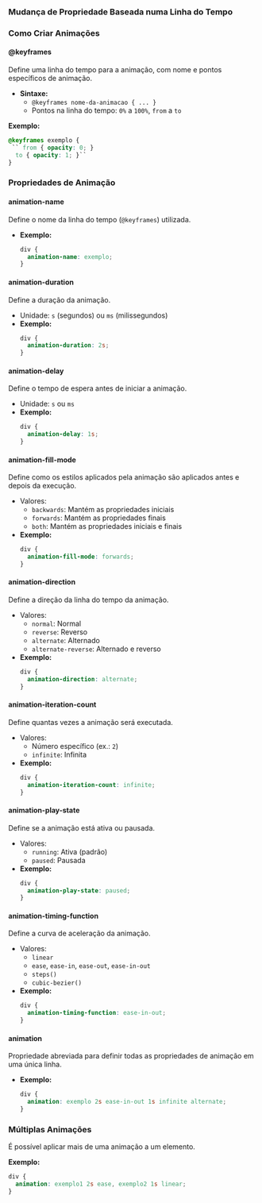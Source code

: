 ### Mudança de Propriedade Baseada numa Linha do Tempo

### Como Criar Animações
#### @keyframes
Define uma linha do tempo para a animação, com nome e pontos específicos de animação.
- **Sintaxe:**
  - `@keyframes nome-da-animacao { ... }`
  - Pontos na linha do tempo: `0%` a `100%`, `from` a `to`

**Exemplo:**
```css
@keyframes exemplo {
 `` from { opacity: 0; }
  to { opacity: 1; }``
}
```

### Propriedades de Animação

#### animation-name
Define o nome da linha do tempo (`@keyframes`) utilizada.
- **Exemplo:**
  ```css
  div {
    animation-name: exemplo;
  }
  ```

#### animation-duration
Define a duração da animação.
- Unidade: `s` (segundos) ou `ms` (milissegundos)
- **Exemplo:**
  ```css
  div {
    animation-duration: 2s;
  }
  ```

#### animation-delay
Define o tempo de espera antes de iniciar a animação.
- Unidade: `s` ou `ms`
- **Exemplo:**
  ```css
  div {
    animation-delay: 1s;
  }
  ```

#### animation-fill-mode
Define como os estilos aplicados pela animação são aplicados antes e depois da execução.
- Valores:
  - `backwards`: Mantém as propriedades iniciais
  - `forwards`: Mantém as propriedades finais
  - `both`: Mantém as propriedades iniciais e finais
- **Exemplo:**
  ```css
  div {
    animation-fill-mode: forwards;
  }
  ```

#### animation-direction
Define a direção da linha do tempo da animação.
- Valores:
  - `normal`: Normal
  - `reverse`: Reverso
  - `alternate`: Alternado
  - `alternate-reverse`: Alternado e reverso
- **Exemplo:**
  ```css
  div {
    animation-direction: alternate;
  }
  ```

#### animation-iteration-count
Define quantas vezes a animação será executada.
- Valores:
  - Número específico (ex.: `2`)
  - `infinite`: Infinita
- **Exemplo:**
  ```css
  div {
    animation-iteration-count: infinite;
  }
  ```

#### animation-play-state
Define se a animação está ativa ou pausada.
- Valores:
  - `running`: Ativa (padrão)
  - `paused`: Pausada
- **Exemplo:**
  ```css
  div {
    animation-play-state: paused;
  }
  ```

#### animation-timing-function
Define a curva de aceleração da animação.
- Valores:
  - `linear`
  - `ease`, `ease-in`, `ease-out`, `ease-in-out`
  - `steps()`
  - `cubic-bezier()`
- **Exemplo:**
  ```css
  div {
    animation-timing-function: ease-in-out;
  }
  ```

#### animation
Propriedade abreviada para definir todas as propriedades de animação em uma única linha.
- **Exemplo:**
  ```css
  div {
    animation: exemplo 2s ease-in-out 1s infinite alternate;
  }
  ```

### Múltiplas Animações
É possível aplicar mais de uma animação a um elemento.

**Exemplo:**
```css
div {
  animation: exemplo1 2s ease, exemplo2 1s linear;
}
```


